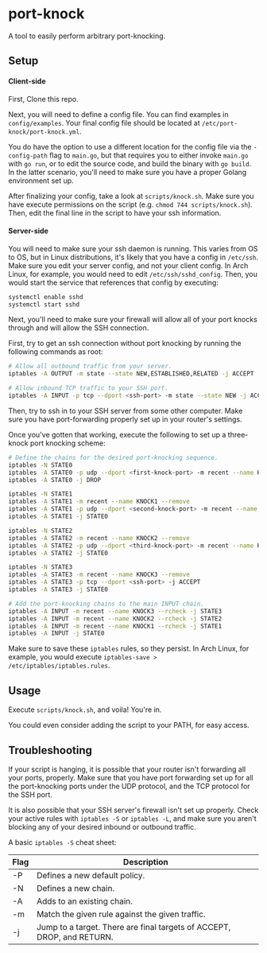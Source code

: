# port-knock
A tool to easily perform arbitrary port-knocking.

## Setup

#### Client-side
First, Clone this repo.

Next, you will need to define a config file. You can find examples in 
`config/examples`. Your final config file should be located at 
`/etc/port-knock/port-knock.yml`. 

You do have the option to use a different location for the config file via the 
`-config-path` flag to `main.go`, but that requires you to either invoke 
`main.go` with `go run`, or to edit the source code, and build the binary with 
`go build`. In the latter scenario, you'll need to make sure you have a proper 
Golang environment set up.
 
After finalizing your config, take a look at `scripts/knock.sh`. Make sure you 
have execute permissions on the script (e.g. `chmod 744 scripts/knock.sh`). 
Then, edit the final line in the script to have your ssh information.

#### Server-side
You will need to make sure your ssh daemon is running. This varies from OS to 
OS, but in Linux distributions, it's likely that you have a config in 
`/etc/ssh`. Make sure you edit your server config, and not your client config.
In Arch Linux, for example, you would need to edit `/etc/ssh/sshd_config`. Then,
you would start the service that references that config by executing:
```bash
systemctl enable sshd
systemctl start sshd
```

Next, you'll need to make sure your firewall will allow all of your port knocks 
through and will allow the SSH connection.

First, try to get an ssh connection without port knocking by running the 
following commands as root:
```bash
# Allow all outbound traffic from your server.
iptables -A OUTPUT -m state --state NEW,ESTABLISHED,RELATED -j ACCEPT

# Allow inbound TCP traffic to your SSH port.
iptables -A INPUT -p tcp --dport <ssh-port> -m state --state NEW -j ACCEPT
```

Then, try to ssh in to your SSH server from some other computer. Make sure you 
have port-forwarding properly set up in your router's settings.

Once you've gotten that working, execute the following to set up a three-knock 
port knocking scheme:
```bash
# Define the chains for the desired port-knocking sequence.
iptables -N STATE0
iptables -A STATE0 -p udp --dport <first-knock-port> -m recent --name KNOCK1 --set -j DROP
iptables -A STATE0 -j DROP

iptables -N STATE1
iptables -A STATE1 -m recent --name KNOCK1 --remove
iptables -A STATE1 -p udp --dport <second-knock-port> -m recent --name KNOCK2 --set -j DROP
iptables -A STATE1 -j STATE0

iptables -N STATE2
iptables -A STATE2 -m recent --name KNOCK2 --remove
iptables -A STATE2 -p udp --dport <third-knock-port> -m recent --name KNOCK3 --set -j DROP
iptables -A STATE2 -j STATE0

iptables -N STATE3
iptables -A STATE3 -m recent --name KNOCK3 --remove
iptables -A STATE3 -p tcp --dport <ssh-port> -j ACCEPT
iptables -A STATE3 -j STATE0

# Add the port-knocking chains to the main INPUT chain.
iptables -A INPUT -m recent --name KNOCK3 --rcheck -j STATE3
iptables -A INPUT -m recent --name KNOCK2 --rcheck -j STATE2
iptables -A INPUT -m recent --name KNOCK1 --rcheck -j STATE1
iptables -A INPUT -j STATE0
```

Make sure to save these `iptables` rules, so they persist. In Arch Linux, for
example, you would execute `iptables-save > /etc/iptables/iptables.rules`.

## Usage
Execute `scripts/knock.sh`, and voila! You're in.

You could even consider adding the script to your PATH, for easy access.

## Troubleshooting
If your script is hanging, it is possible that your router isn't forwarding all
your ports, properly. Make sure that you have port forwarding set up for all the
port-knocking ports under the UDP protocol, and the TCP protocol for the SSH 
port.

It is also possible that your SSH server's firewall isn't set up properly. Check 
your active rules with `iptables -S` or `iptables -L`, and make sure you aren't 
blocking any of your desired inbound or outbound traffic.

A basic `iptables -S` cheat sheet:

| Flag | Description
|------|-----------------------------------------------------------------------------------------|
| -P   | Defines a new default policy.                                                           |
|  -N  | Defines a new chain.                                                                    |
| -A   | Adds to an existing chain.                                                              |
| -m   | Match the given rule against the given traffic.                                          |
| -j   | Jump to a target. There are final targets of ACCEPT, DROP, and RETURN. |

